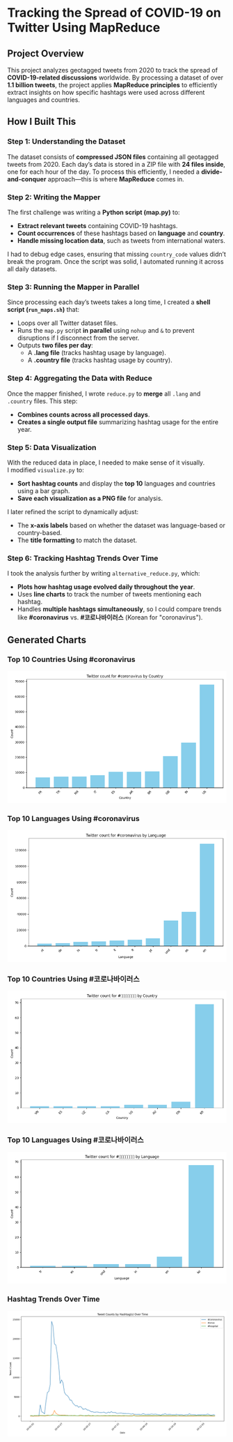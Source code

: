 # **Tracking the Spread of COVID-19 on Twitter Using MapReduce**

## **Project Overview**
This project analyzes geotagged tweets from 2020 to track the spread of **COVID-19-related discussions** worldwide. By processing a dataset of over **1.1 billion tweets**, the project applies **MapReduce principles** to efficiently extract insights on how specific hashtags were used across different languages and countries.

## **How I Built This**

### **Step 1: Understanding the Dataset**
The dataset consists of **compressed JSON files** containing all geotagged tweets from 2020. Each day’s data is stored in a ZIP file with **24 files inside**, one for each hour of the day. To process this efficiently, I needed a **divide-and-conquer** approach—this is where **MapReduce** comes in.

### **Step 2: Writing the Mapper**
The first challenge was writing a **Python script (map.py)** to:
- **Extract relevant tweets** containing COVID-19 hashtags.
- **Count occurrences** of these hashtags based on **language** and **country**.
- **Handle missing location data**, such as tweets from international waters.

I had to debug edge cases, ensuring that missing `country_code` values didn’t break the program. Once the script was solid, I automated running it across all daily datasets.

### **Step 3: Running the Mapper in Parallel**
Since processing each day’s tweets takes a long time, I created a **shell script (`run_maps.sh`)** that:
- Loops over all Twitter dataset files.
- Runs the `map.py` script **in parallel** using `nohup` and `&` to prevent disruptions if I disconnect from the server.
- Outputs **two files per day**:  
  - A **.lang file** (tracks hashtag usage by language).  
  - A **.country file** (tracks hashtag usage by country).

### **Step 4: Aggregating the Data with Reduce**
Once the mapper finished, I wrote `reduce.py` to **merge** all `.lang` and `.country` files. This step:
- **Combines counts across all processed days**.
- **Creates a single output file** summarizing hashtag usage for the entire year.

### **Step 5: Data Visualization**
With the reduced data in place, I needed to make sense of it visually.  
I modified `visualize.py` to:
- **Sort hashtag counts** and display the **top 10** languages and countries using a bar graph.
- **Save each visualization as a PNG file** for analysis.

I later refined the script to dynamically adjust:
- The **x-axis labels** based on whether the dataset was language-based or country-based.
- The **title formatting** to match the dataset.

### **Step 6: Tracking Hashtag Trends Over Time**
I took the analysis further by writing `alternative_reduce.py`, which:
- **Plots how hashtag usage evolved daily throughout the year**.
- Uses **line charts** to track the number of tweets mentioning each hashtag.
- Handles **multiple hashtags simultaneously**, so I could compare trends like **#coronavirus** vs. **#코로나바이러스** (Korean for "coronavirus").

## **Generated Charts**

### Top 10 Countries Using #coronavirus
![Top 10 Countries Using #coronavirus](aggregated.country_%23coronavirus.png)

### Top 10 Languages Using #coronavirus
![Top 10 Languages Using #coronavirus](aggregated.lang_%23coronavirus.png)

### Top 10 Countries Using #코로나바이러스
![Top 10 Countries Using #코로나바이러스](aggregated.country_%23코로나바이러스.png)

### Top 10 Languages Using #코로나바이러스
![Top 10 Languages Using #코로나바이러스](aggregated.lang_%23코로나바이러스.png)

### Hashtag Trends Over Time
![Hashtag Trends Over Time](hashtag_trends.png)
